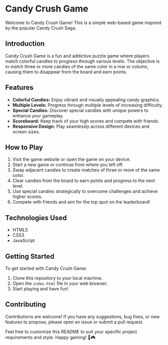 # Candy Crush Game

Welcome to Candy Crush Game! This is a simple web-based game inspired by the popular Candy Crush Saga.

## Introduction

Candy Crush Game is a fun and addictive puzzle game where players match colorful candies to progress through various levels. The objective is to match three or more candies of the same color in a row or column, causing them to disappear from the board and earn points.

## Features

- **Colorful Candies:** Enjoy vibrant and visually appealing candy graphics.
- **Multiple Levels:** Progress through multiple levels of increasing difficulty.
- **Special Candies:** Discover special candies with unique powers to enhance your gameplay.
- **Scoreboard:** Keep track of your high scores and compete with friends.
- **Responsive Design:** Play seamlessly across different devices and screen sizes.

## How to Play

1. Visit the game website or open the game on your device.
2. Start a new game or continue from where you left off.
3. Swap adjacent candies to create matches of three or more of the same color.
4. Clear candies from the board to earn points and progress to the next level.
5. Use special candies strategically to overcome challenges and achieve higher scores.
6. Compete with friends and aim for the top spot on the leaderboard!

## Technologies Used

- HTML5
- CSS3
- JavaScript

## Getting Started

To get started with Candy Crush Game:

1. Clone this repository to your local machine.
2. Open the `index.html` file in your web browser.
3. Start playing and have fun!

## Contributing

Contributions are welcome! If you have any suggestions, bug fixes, or new features to propose, please open an issue or submit a pull request.



Feel free to customize this README to suit your specific project requirements and style. Happy gaming! 🍬🎮
